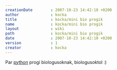```yaml
---
creationDate        : 2007-10-23 14:42:10 +0200 
author              : kocka 
title               : kocka/mini bio progik 
name                : kocka/mini bio progik 
layout              : wiki 
path                : kocka/mini bio progik 
date                : 2007-10-23 14:42:10 +0200 
version             : 1 
creator             : kocka 
---
```

Par [python](../python.html) progi biologusoknak, biologusoktol :)
